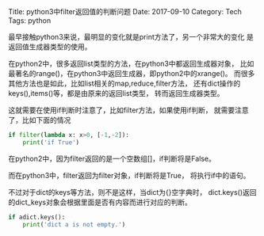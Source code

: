 Title: python3中filter返回值的判断问题
Date: 2017-09-10
Category: Tech
Tags: python

最早接触python3来说，最明显的变化就是print方法了，另一个非常大的变化
是返回值生成器类型的使用。

在python2中，很多返回list类型的方法，在python3中都返回生成器对象，
比如最著名的range()，在python3中返回生成器，即python2中的xrange()。
而很多其他方法也是如此，比如list相关的map,reduce,filter方法，
还有dict操作的keys(),items()等，都是由原来的返回list类型，
转而返回生成器类型。

这就需要在使用if判断时注意了，比如filter方法，如果使用if判断，
就需要注意了，比如下面的情况
```python
if filter(lambda x: x>0, [-1,-2]):
    print('if True')
```
在python2中，因为filter返回的是一个空数组[]，if判断将是False。

而在python3中，filter返回为filter对象，if判断将是True，
将执行if中的语句。

不过对于dict的keys等方法，则不是这样，当dict为{}空字典时，
dict.keys()返回的dict_keys对象会根据里面是否有内容而进行对应的判断。
```python
if adict.keys():
    print('dict a is not empty.')
```

